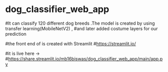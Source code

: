 # dog_classifier_web_app
#It can classify 120 different dog breeds .The model is created by using transfer learning(MobileNetV2) ,
#and later added costume layers for our prediction 

#the front end of is created with Streamlit 
#https://streamlit.io/  

#it is live here ->
#https://share.streamlit.io/mb16biswas/dog_classifier_web_app/main/app.py
